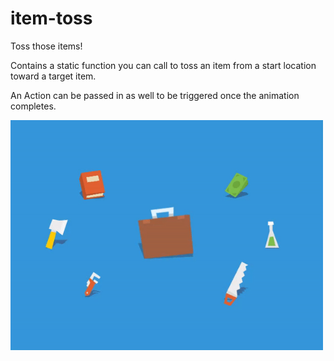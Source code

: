 # item-toss

Toss those items!

Contains a static function you can call to toss an item from a start location toward a target item. 

An Action can be passed in as well to be triggered once the animation completes.

<img src="gifs/item-toss.gif" width="500">
